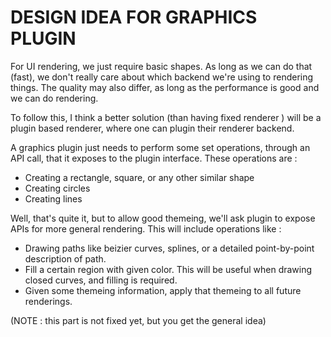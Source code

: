 # DESIGN IDEA FOR GRAPHICS PLUGIN

For UI rendering, we just require basic shapes. As long as we can do that (fast),
we don't really care about which backend we're using to rendering things. The quality
may also differ, as long as the performance is good and we can do rendering.

To follow this, I think a better solution (than having fixed renderer ) will be a plugin based
renderer, where one can plugin their renderer backend. 

A graphics plugin just needs to perform some set operations, through an API call, that 
it exposes to the plugin interface. These operations are :
- Creating a rectangle, square, or any other similar shape 
- Creating circles
- Creating lines

Well, that's quite it, but to allow good themeing, we'll ask plugin to expose APIs 
for more general rendering. This will include operations like :
- Drawing paths like beizier curves, splines, or a detailed point-by-point description
  of path.
- Fill a certain region with given color. This will be useful when drawing closed curves,
  and filling is required.
- Given some themeing information, apply that themeing to all future renderings.

(NOTE : this part is not fixed yet, but you get the general idea)
